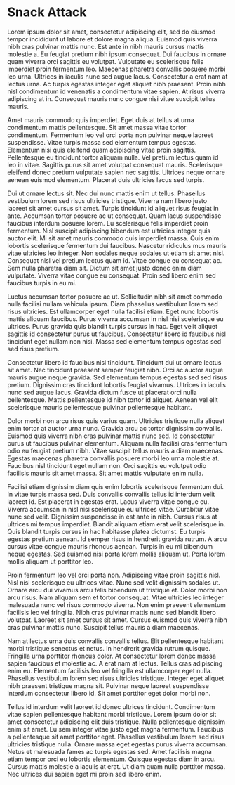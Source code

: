 # Snack Attack

Lorem ipsum dolor sit amet, consectetur adipiscing elit, sed do eiusmod tempor incididunt ut labore et dolore magna aliqua. Euismod quis viverra nibh cras pulvinar mattis nunc. Est ante in nibh mauris cursus mattis molestie a. Eu feugiat pretium nibh ipsum consequat. Dui faucibus in ornare quam viverra orci sagittis eu volutpat. Vulputate eu scelerisque felis imperdiet proin fermentum leo. Maecenas pharetra convallis posuere morbi leo urna. Ultrices in iaculis nunc sed augue lacus. Consectetur a erat nam at lectus urna. Ac turpis egestas integer eget aliquet nibh praesent. Proin nibh nisl condimentum id venenatis a condimentum vitae sapien. At risus viverra adipiscing at in. Consequat mauris nunc congue nisi vitae suscipit tellus mauris.

Amet mauris commodo quis imperdiet. Eget duis at tellus at urna condimentum mattis pellentesque. Sit amet massa vitae tortor condimentum. Fermentum leo vel orci porta non pulvinar neque laoreet suspendisse. Vitae turpis massa sed elementum tempus egestas. Elementum nisi quis eleifend quam adipiscing vitae proin sagittis. Pellentesque eu tincidunt tortor aliquam nulla. Vel pretium lectus quam id leo in vitae. Sagittis purus sit amet volutpat consequat mauris. Scelerisque eleifend donec pretium vulputate sapien nec sagittis. Ultrices neque ornare aenean euismod elementum. Placerat duis ultricies lacus sed turpis.

Dui ut ornare lectus sit. Nec dui nunc mattis enim ut tellus. Phasellus vestibulum lorem sed risus ultricies tristique. Viverra nam libero justo laoreet sit amet cursus sit amet. Turpis tincidunt id aliquet risus feugiat in ante. Accumsan tortor posuere ac ut consequat. Quam lacus suspendisse faucibus interdum posuere lorem. Eu scelerisque felis imperdiet proin fermentum. Nisl suscipit adipiscing bibendum est ultricies integer quis auctor elit. Mi sit amet mauris commodo quis imperdiet massa. Quis enim lobortis scelerisque fermentum dui faucibus. Nascetur ridiculus mus mauris vitae ultricies leo integer. Non sodales neque sodales ut etiam sit amet nisl. Consequat nisl vel pretium lectus quam id. Vitae congue eu consequat ac. Sem nulla pharetra diam sit. Dictum sit amet justo donec enim diam vulputate. Viverra vitae congue eu consequat. Proin sed libero enim sed faucibus turpis in eu mi.

Luctus accumsan tortor posuere ac ut. Sollicitudin nibh sit amet commodo nulla facilisi nullam vehicula ipsum. Diam phasellus vestibulum lorem sed risus ultricies. Est ullamcorper eget nulla facilisi etiam. Eget nunc lobortis mattis aliquam faucibus. Purus viverra accumsan in nisl nisi scelerisque eu ultrices. Purus gravida quis blandit turpis cursus in hac. Eget velit aliquet sagittis id consectetur purus ut faucibus. Consectetur libero id faucibus nisl tincidunt eget nullam non nisi. Massa sed elementum tempus egestas sed sed risus pretium.

Consectetur libero id faucibus nisl tincidunt. Tincidunt dui ut ornare lectus sit amet. Nec tincidunt praesent semper feugiat nibh. Orci ac auctor augue mauris augue neque gravida. Sed elementum tempus egestas sed sed risus pretium. Dignissim cras tincidunt lobortis feugiat vivamus. Ultrices in iaculis nunc sed augue lacus. Gravida dictum fusce ut placerat orci nulla pellentesque. Mattis pellentesque id nibh tortor id aliquet. Aenean vel elit scelerisque mauris pellentesque pulvinar pellentesque habitant.

Dolor morbi non arcu risus quis varius quam. Ultricies tristique nulla aliquet enim tortor at auctor urna nunc. Gravida arcu ac tortor dignissim convallis. Euismod quis viverra nibh cras pulvinar mattis nunc sed. Id consectetur purus ut faucibus pulvinar elementum. Aliquam nulla facilisi cras fermentum odio eu feugiat pretium nibh. Vitae suscipit tellus mauris a diam maecenas. Egestas maecenas pharetra convallis posuere morbi leo urna molestie at. Faucibus nisl tincidunt eget nullam non. Orci sagittis eu volutpat odio facilisis mauris sit amet massa. Sit amet mattis vulputate enim nulla.

Facilisi etiam dignissim diam quis enim lobortis scelerisque fermentum dui. In vitae turpis massa sed. Duis convallis convallis tellus id interdum velit laoreet id. Est placerat in egestas erat. Lacus viverra vitae congue eu. Viverra accumsan in nisl nisi scelerisque eu ultrices vitae. Curabitur vitae nunc sed velit. Dignissim suspendisse in est ante in nibh. Cursus risus at ultrices mi tempus imperdiet. Blandit aliquam etiam erat velit scelerisque in. Quis blandit turpis cursus in hac habitasse platea dictumst. Eu turpis egestas pretium aenean. Id semper risus in hendrerit gravida rutrum. A arcu cursus vitae congue mauris rhoncus aenean. Turpis in eu mi bibendum neque egestas. Sed euismod nisi porta lorem mollis aliquam ut. Porta lorem mollis aliquam ut porttitor leo.

Proin fermentum leo vel orci porta non. Adipiscing vitae proin sagittis nisl. Nisl nisi scelerisque eu ultrices vitae. Nunc sed velit dignissim sodales ut. Ornare arcu dui vivamus arcu felis bibendum ut tristique et. Dolor morbi non arcu risus. Nam aliquam sem et tortor consequat. Vitae ultricies leo integer malesuada nunc vel risus commodo viverra. Non enim praesent elementum facilisis leo vel fringilla. Nibh cras pulvinar mattis nunc sed blandit libero volutpat. Laoreet sit amet cursus sit amet. Cursus euismod quis viverra nibh cras pulvinar mattis nunc. Suscipit tellus mauris a diam maecenas.

Nam at lectus urna duis convallis convallis tellus. Elit pellentesque habitant morbi tristique senectus et netus. In hendrerit gravida rutrum quisque. Fringilla urna porttitor rhoncus dolor. At consectetur lorem donec massa sapien faucibus et molestie ac. A erat nam at lectus. Tellus cras adipiscing enim eu. Elementum facilisis leo vel fringilla est ullamcorper eget nulla. Phasellus vestibulum lorem sed risus ultricies tristique. Integer eget aliquet nibh praesent tristique magna sit. Pulvinar neque laoreet suspendisse interdum consectetur libero id. Sit amet porttitor eget dolor morbi non.

Tellus id interdum velit laoreet id donec ultrices tincidunt. Condimentum vitae sapien pellentesque habitant morbi tristique. Lorem ipsum dolor sit amet consectetur adipiscing elit duis tristique. Nulla pellentesque dignissim enim sit amet. Eu sem integer vitae justo eget magna fermentum. Faucibus a pellentesque sit amet porttitor eget. Phasellus vestibulum lorem sed risus ultricies tristique nulla. Ornare massa eget egestas purus viverra accumsan. Netus et malesuada fames ac turpis egestas sed. Amet facilisis magna etiam tempor orci eu lobortis elementum. Quisque egestas diam in arcu. Cursus mattis molestie a iaculis at erat. Ut diam quam nulla porttitor massa. Nec ultrices dui sapien eget mi proin sed libero enim.